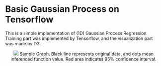 # Basic Gaussian Process on Tensorflow

This is a simple implementation of (1D) Gaussian Process Regression. Training part was implemented by Tensorflow, and the visualization part was made by D3.

<p align="center">
<img src="http://i.imgur.com/zqC98Cp.png">
Sample Graph.
Black line represents original data, and dots mean inferenced function value. Red area indicates 95% confidence interval.
</p>